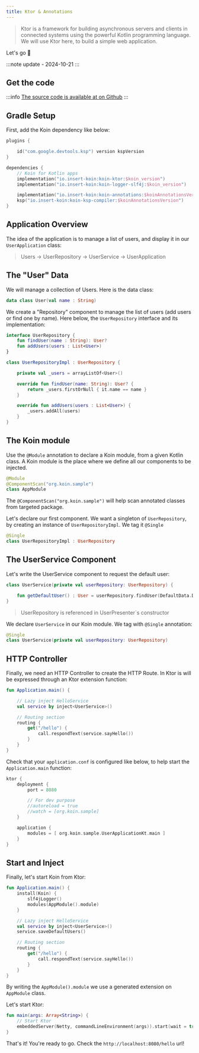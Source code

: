 ```yaml
---
title: Ktor & Annotations
---
```


> Ktor is a framework for building asynchronous servers and clients in connected systems using the powerful Kotlin programming language. We will use Ktor here, to build a simple web application.

Let's go 🚀

:::note
update - 2024-10-21
:::

## Get the code

:::info
[The source code is available at on Github](https://github.com/InsertKoinIO/koin-getting-started/tree/main/ktor-annotations)
:::

## Gradle Setup

First, add the Koin dependency like below:

```kotlin
plugins {

    id("com.google.devtools.ksp") version kspVersion
}

dependencies {
    // Koin for Kotlin apps
    implementation("io.insert-koin:koin-ktor:$koin_version")
    implementation("io.insert-koin:koin-logger-slf4j:$koin_version")

    implementation("io.insert-koin:koin-annotations:$koinAnnotationsVersion")
    ksp("io.insert-koin:koin-ksp-compiler:$koinAnnotationsVersion")
}
```

## Application Overview

The idea of the application is to manage a list of users, and display it in our `UserApplication` class:

> Users -> UserRepository -> UserService -> UserApplication

## The "User" Data

We will manage a collection of Users. Here is the data class: 

```kotlin
data class User(val name : String)
```

We create a "Repository" component to manage the list of users (add users or find one by name). Here below, the `UserRepository` interface and its implementation:

```kotlin
interface UserRepository {
    fun findUser(name : String): User?
    fun addUsers(users : List<User>)
}

class UserRepositoryImpl : UserRepository {

    private val _users = arrayListOf<User>()

    override fun findUser(name: String): User? {
        return _users.firstOrNull { it.name == name }
    }

    override fun addUsers(users : List<User>) {
        _users.addAll(users)
    }
}
```

## The Koin module

Use the `@Module` annotation to declare a Koin module, from a given Kotlin class. A Koin module is the place where we define all our components to be injected.

```kotlin
@Module
@ComponentScan("org.koin.sample")
class AppModule
```

The `@ComponentScan("org.koin.sample")` will help scan annotated classes from targeted package.

Let's declare our first component. We want a singleton of `UserRepository`, by creating an instance of `UserRepositoryImpl`. We tag it `@Single`

```kotlin
@Single
class UserRepositoryImpl : UserRepository
```

## The UserService Component

Let's write the UserService component to request the default user:

```kotlin
class UserService(private val userRepository: UserRepository) {

    fun getDefaultUser() : User = userRepository.findUser(DefaultData.DEFAULT_USER.name) ?: error("Can't find default user")
}
```

> UserRepository is referenced in UserPresenter`s constructor

We declare `UserService` in our Koin module. We tag with `@Single` annotation:

```kotlin
@Single
class UserService(private val userRepository: UserRepository)
```

## HTTP Controller

Finally, we need an HTTP Controller to create the HTTP Route. In Ktor is will be expressed through an Ktor extension function:

```kotlin
fun Application.main() {

    // Lazy inject HelloService
    val service by inject<UserService>()

    // Routing section
    routing {
        get("/hello") {
            call.respondText(service.sayHello())
        }
    }
}
```

Check that your `application.conf` is configured like below, to help start the `Application.main` function:

```kotlin
ktor {
    deployment {
        port = 8080

        // For dev purpose
        //autoreload = true
        //watch = [org.koin.sample]
    }

    application {
        modules = [ org.koin.sample.UserApplicationKt.main ]
    }
}
```

## Start and Inject

Finally, let's start Koin from Ktor:

```kotlin
fun Application.main() {
    install(Koin) {
        slf4jLogger()
        modules(AppModule().module)
    }

    // Lazy inject HelloService
    val service by inject<UserService>()
    service.saveDefaultUsers()

    // Routing section
    routing {
        get("/hello") {
            call.respondText(service.sayHello())
        }
    }
}
```

By writing the `AppModule().module` we use a generated extension on `AppModule` class.

Let's start Ktor:

```kotlin
fun main(args: Array<String>) {
    // Start Ktor
    embeddedServer(Netty, commandLineEnvironment(args)).start(wait = true)
}
```

That's it! You're ready to go. Check the `http://localhost:8080/hello` url!
